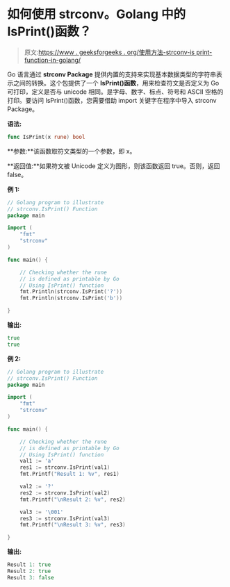 # 如何使用 strconv。Golang 中的 IsPrint()函数？

> 原文:[https://www . geeksforgeeks . org/使用方法-strconv-is print-function-in-golang/](https://www.geeksforgeeks.org/how-to-use-strconv-isprint-function-in-golang/)

Go 语言通过 **strconv Package** 提供内置的支持来实现基本数据类型的字符串表示之间的转换。这个包提供了一个 **IsPrint()函数**，用来检查符文是否定义为 Go 可打印，定义是否与 unicode 相同。是字母、数字、标点、符号和 ASCII 空格的打印。要访问 IsPrint()函数，您需要借助 import 关键字在程序中导入 strconv Package。

**语法:**

```go
func IsPrint(x rune) bool
```

**参数:**该函数取符文类型的一个参数，即 x。

**返回值:**如果符文被 Unicode 定义为图形，则该函数返回 true。否则，返回 false。

**例 1:**

```go
// Golang program to illustrate
// strconv.IsPrint() Function
package main

import (
    "fmt"
    "strconv"
)

func main() {

    // Checking whether the rune
    // is defined as printable by Go
    // Using IsPrint() function
    fmt.Println(strconv.IsPrint('?'))
    fmt.Println(strconv.IsPrint('b'))

}
```

**输出:**

```go
true
true

```

**例 2:**

```go
// Golang program to illustrate
// strconv.IsPrint() Function
package main

import (
    "fmt"
    "strconv"
)

func main() {

    // Checking whether the rune 
    // is defined as printable by Go
    // Using IsPrint() function
    val1 := 'a'
    res1 := strconv.IsPrint(val1)
    fmt.Printf("Result 1: %v", res1)

    val2 := '?'
    res2 := strconv.IsPrint(val2)
    fmt.Printf("\nResult 2: %v", res2)

    val3 := '\001'
    res3 := strconv.IsPrint(val3)
    fmt.Printf("\nResult 3: %v", res3)

}
```

**输出:**

```go
Result 1: true
Result 2: true
Result 3: false

```